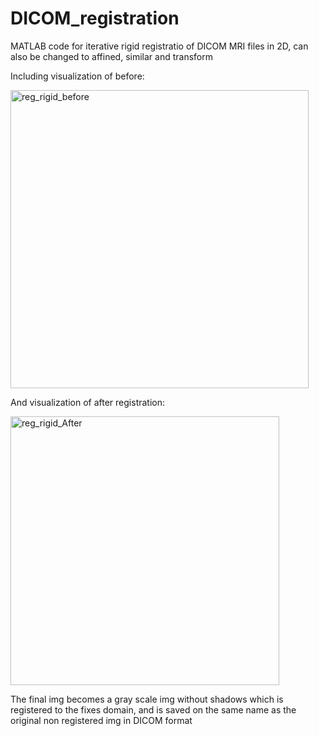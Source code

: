 # DICOM_registration

MATLAB code for iterative rigid registratio of DICOM MRI files in 2D, can also be changed to affined, similar and transform

Including visualization of before:

<img width="477" alt="reg_rigid_before" src="https://user-images.githubusercontent.com/56411446/142409633-8d630924-2f2f-49c5-a85a-d6d5f4fc9229.png">

And visualization of after registration:

<img width="430" alt="reg_rigid_After" src="https://user-images.githubusercontent.com/56411446/142409736-decaa41e-7a76-4fe8-830b-1f829c091bec.png">

The final img becomes a gray scale img  without shadows which is registered to the fixes domain, and is saved on the same name as the original non registered img in DICOM format

